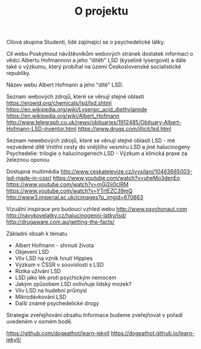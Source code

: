 ﻿---
layout: page
title: O projektu
---

Cílová skupina
Studenti, lidé zajímající se o psychedelické látky.

Cíl webu
Poskytnout návštěvníkům webových stránek dostatek informací o vědci Albertu Hofmannovi a jeho "dítěti" LSD (kyselině lysergové) a dále také o výzkumu, který probíhal na území Československé socialistické republiky.

Název webu
Albert Hofmann a jeho "dítě" LSD.

Seznam webových zdrojů, které se věnují stejné oblasti
https://erowid.org/chemicals/lsd/lsd.shtml
https://en.wikipedia.org/wiki/Lysergic_acid_diethylamide
https://en.wikipedia.org/wiki/Albert_Hofmann
http://www.telegraph.co.uk/news/obituaries/1912485/Obituary-Albert-Hofmann-LSD-inventor.html
https://www.drugs.com/illicit/lsd.html

Seznam newebových zdrojů, které se věnují stejné oblasti
LSD - mé nezvedené dítě
Vnitřní cesty do vnějšího vesmíru
LSD a jiné halucinogeny
Psychedelie: trilogie o halucinogenech
LSD - Výzkum a klinická praxe za železnou oponou

Dostupná multimédia 
http://www.ceskatelevize.cz/ivysilani/10463665003-lsd-made-in-cssr/
https://www.youtube.com/watch?v=uheMo3denEo
https://www.youtube.com/watch?v=mGj2ii0clRM
https://www.youtube.com/watch?v=YTrtEZC39mQ
http://www3.imperial.ac.uk/icimages?p_imgid=670663

Vizuální inspirace pro budoucí vzhled webu
http://www.psychonaut.com
http://navykovelatky.cz/halucinogenni-latky/lsd/
http://drugaware.com.au/getting-the-facts/

Základní obsah k tématu
- Albert Hofmann - shrnutí života
- Objevení LSD
- Vliv LSD na vznik hnutí Hippies
- Výzkum v ČSSR v souvislosti s LSD
- Rizika užívání LSD
- LSD jako lék proti psychickým nemocem
- Jakým způsobem LSD ovlivňuje lidský mozek?
- Vliv LSD na hudební průmysl
- Mikrodávkování LSD
- Další známé psychedelické drogy

Strategie zveřejňování obsahu 
Informace budeme zveřejňovat v pořadí uvedeném v osmém bodě. 

https://github.com/dogeathot/learn-jekyll
https://dogeathot.github.io/learn-jekyll/